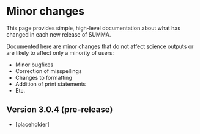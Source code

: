 # Minor changes

This page provides simple, high-level documentation about what has changed in each new release of SUMMA.

Documented here are minor changes that do not affect science outputs or are likely to affect only a minority of users:
- Minor bugfixes
- Correction of misspellings
- Changes to formatting
- Addition of print statements
- Etc. 

## Version 3.0.4 (pre-release)

- [placeholder]
